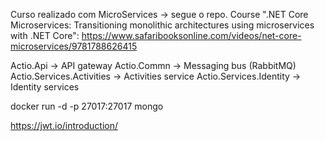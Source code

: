 Curso realizado com MicroServices -> segue o repo.
Course ".NET Core Microservices: Transitioning monolithic architectures using microservices with .NET Core": https://www.safaribooksonline.com/videos/net-core-microservices/9781788626415



Actio.Api -> API gateway
Actio.Commn -> Messaging bus (RabbitMQ)
Actio.Services.Activities -> Activities service
Actio.Services.Identity -> Identity services


docker run -d -p 27017:27017 mongo

https://jwt.io/introduction/
